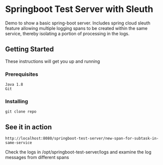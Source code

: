 # Springboot Test Server with Sleuth

Demo to show a basic spring-boot server.  Includes spring cloud sleuth feature allowing multiple logging spans to be created within the same service, thereby isolating a portion of processing in the logs.

## Getting Started
These instructions will get you up and running

### Prerequisites
```
Java 1.8
Git
```
### Installing
```
git clone repo
```
## See it in action
```
http://localhost:8080/springboot-test-server/new-span-for-subtask-in-same-service
```

Check the logs in /opt/springboot-test-server/logs and examine the log messages from different spans